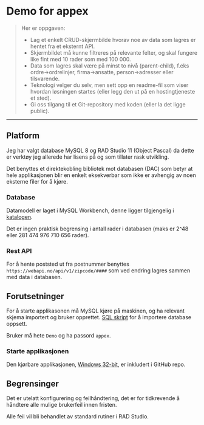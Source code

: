 # Demo for appex

>Her er oppgaven:
> - Lag et enkelt CRUD-skjermbilde hvorav noe av data som lagres er hentet fra et eksternt API.
> - Skjermbildet må kunne filtreres på relevante felter, og skal fungere like fint med 10 rader som med 100 000.
> - Data som lagres skal være på minst to nivå (parent-child), f.eks ordre->ordrelinjer, firma->ansatte, person->adresser eller tilsvarende.
> - Teknologi velger du selv, men sett opp en readme-fil som viser hvordan løsningen startes (eller legg den ut på en hostingtjeneste et sted).
> - Gi oss tilgang til et Git-repository med koden (eller la det ligge public).

----

## Platform
Jeg har valgt database MySQL 8 og RAD Studio 11 (Object Pascal) da dette er verktøy jeg allerede har lisens på og som tillater rask utvikling.

Det benyttes et direktekobling bibliotek mot databasen (DAC) som betyr at hele applikasjonen blir en enkelt eksekverbar som ikke er avhengig av noen eksterne filer for å kjøre.

### Database
Datamodell er laget i MySQL Workbench, denne ligger tilgjengelig i [katalogen](./database/). 

Det er ingen praktisk begrensing i antall rader i databasen (maks er 2^48 eller 281 474 976 710 656 rader).

### Rest API
For å hente poststed ut fra postnummer benyttes ```https://webapi.no/api/v1/zipcode/####``` som ved endring lagres sammen med data i databasen.

## Forutsetninger
For å starte applikasonen må MySQL kjøre på maskinen, og ha relevant skjema importert og bruker opprettet. [SQL skript](.database/appex-demo.sql) for å importere database oppsett.

Bruker må hete ```Demo``` og ha passord ```appex```.

### Starte applikasjonen
Den kjørbare applikasjonen, [Windows 32-bit](./Win32/Release), er inkludert i GitHub repo.

## Begrensinger
Det er utelatt konfigurering og feilhåndtering, det er for tidkrevende å håndtere alle mulige brukerfeil innen fristen.

Alle feil vil bli behandlet av standard rutiner i RAD Studio.
